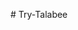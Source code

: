  <!-- # Note -->
 <!-- every comment in this code is useful for example I left some comments code that it is useful in connect with backend 
 you just need to change the fake Response Array and api end point     -->

#   T r y - T a l a b e e  
 